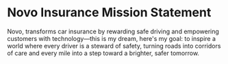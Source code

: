 # Novo Insurance Mission Statement

Novo, transforms car insurance by rewarding safe driving and empowering customers with technology—this is my dream, here's my goal: to inspire a world where every driver is a steward of safety, turning roads into corridors of care and every mile into a step toward a brighter, safer tomorrow.
